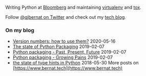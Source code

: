 Writing Python at [Bloomberg](https://github.com/bloomberg) and maintaining [virtualenv](https://github.com/pypa/virtualenv) and [tox](https://github.com/tox-dev/tox).

Follow [@gjbernat on Twitter](https://twitter.com/gjbernat) and check out my [tech blog](https://www.bernat.tech).


### On my blog
* [Version numbers: how to use them?](https://www.bernat.tech/version-numbers/) 2020-05-16
* [The state of Python Packaging](https://www.bernat.tech/pep-517-and-python-packaging/) 2019-02-07
* [Python packaging - Past, Present, Future](https://www.bernat.tech/pep-517-518/) 2019-02-07
* [Python packaging - Growing Pains](https://www.bernat.tech/growing-pain/) 2019-02-07
* [the state of type hints in Python](https://www.bernat.tech/the-state-of-type-hints-in-python/) 2018-05-30
More posts on [https://www.bernat.tech](https://www.bernat.tech)
